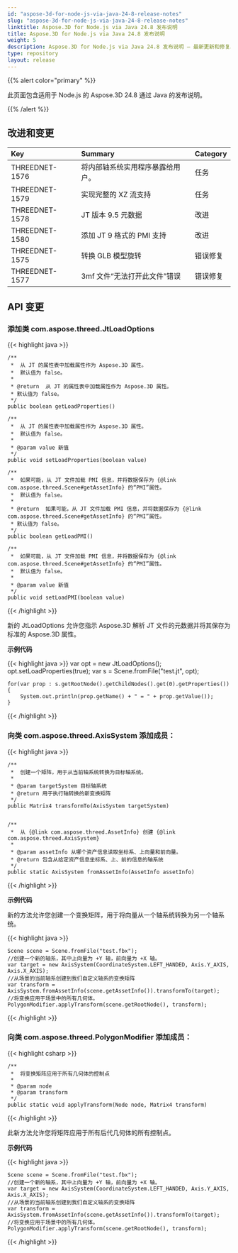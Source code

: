 ```yaml
---
id: "aspose-3d-for-node-js-via-java-24-8-release-notes"
slug: "aspose-3d-for-node-js-via-java-24-8-release-notes"
linktitle: Aspose.3D for Node.js via Java 24.8 发布说明
title: Aspose.3D for Node.js via Java 24.8 发布说明
weight: 5
description: Aspose.3D for Node.js via Java 24.8 发布说明 – 最新更新和修复。
type: repository
layout: release
---
```


{{% alert color="primary" %}}

此页面包含适用于 Node.js 的 Aspose.3D 24.8 通过 Java 的发布说明。

{{% /alert %}}
## **改进和变更**

|**Key**|**Summary**|**Category**|
| :- | :- | :- |
| THREEDNET-1576 | 将内部轴系统实用程序暴露给用户。 | 任务 |
| THREEDNET-1579 | 实现完整的 XZ 流支持 | 任务 |
| THREEDNET-1578 | JT 版本 9.5 元数据 | 改进 |
| THREEDNET-1580 | 添加 JT 9 格式的 PMI 支持 | 改进 |
| THREEDNET-1575 | 转换 GLB 模型旋转 | 错误修复 |
| THREEDNET-1577 | 3mf 文件“无法打开此文件”错误 | 错误修复 |

## API 变更 ##

### 添加类 **com.aspose.threed.JtLoadOptions**


{{< highlight java >}}

    /**
     *  从 JT 的属性表中加载属性作为 Aspose.3D 属性。
     *  默认值为 false。
     *
     * @return  从 JT 的属性表中加载属性作为 Aspose.3D 属性。 
     * 默认值为 false。
     */
    public boolean getLoadProperties()
    
    /**
     *  从 JT 的属性表中加载属性作为 Aspose.3D 属性。
     *  默认值为 false。
     *
     * @param value 新值
     */
    public void setLoadProperties(boolean value)
    
    /**
     *  如果可能，从 JT 文件加载 PMI 信息，并将数据保存为 {@link com.aspose.threed.Scene#getAssetInfo} 的“PMI”属性。
     *  默认值为 false。
     *
     * @return  如果可能，从 JT 文件加载 PMI 信息，并将数据保存为 {@link com.aspose.threed.Scene#getAssetInfo} 的“PMI”属性。
     * 默认值为 false。
     */
    public boolean getLoadPMI()
    
    /**
     *  如果可能，从 JT 文件加载 PMI 信息，并将数据保存为 {@link com.aspose.threed.Scene#getAssetInfo} 的“PMI”属性。
     *  默认值为 false。
     *
     * @param value 新值
     */
    public void setLoadPMI(boolean value)
        
{{< /highlight >}}

新的 JtLoadOptions 允许您指示 Aspose.3D 解析 JT 文件的元数据并将其保存为标准的 Aspose.3D 属性。

**示例代码**

{{< highlight java >}}
    var opt = new JtLoadOptions();
    opt.setLoadProperties(true);
    var s = Scene.fromFile("test.jt", opt);
    
    for(var prop : s.getRootNode().getChildNodes().get(0).getProperties())
    {
        System.out.println(prop.getName() + " = " + prop.getValue());
    }
{{< /highlight >}}


### 向类 **com.aspose.threed.AxisSystem** 添加成员：

{{< highlight java >}}

    /**
     *  创建一个矩阵，用于从当前轴系统转换为目标轴系统。
     *
     * @param targetSystem 目标轴系统
     * @return 用于执行轴转换的新变换矩阵
     */
    public Matrix4 transformTo(AxisSystem targetSystem)


    /**
     *  从 {@link com.aspose.threed.AssetInfo} 创建 {@link com.aspose.threed.AxisSystem}
     *
     * @param assetInfo 从哪个资产信息读取坐标系、上向量和前向量。
     * @return 包含从给定资产信息坐标系、上、前的信息的轴系统
     */
    public static AxisSystem fromAssetInfo(AssetInfo assetInfo)
{{< /highlight >}}

**示例代码**

新的方法允许您创建一个变换矩阵，用于将向量从一个轴系统转换为另一个轴系统。

{{< highlight java >}}

    Scene scene = Scene.fromFile("test.fbx");
    //创建一个新的轴系，其中上向量为 +Y 轴，前向量为 +X 轴。
    var target = new AxisSystem(CoordinateSystem.LEFT_HANDED, Axis.Y_AXIS, Axis.X_AXIS);
    //从场景的当前轴系创建到我们自定义轴系的变换矩阵
    var transform = AxisSystem.fromAssetInfo(scene.getAssetInfo()).transformTo(target);
    //将变换应用于场景中的所有几何体。
    PolygonModifier.applyTransform(scene.getRootNode(), transform);
{{< /highlight >}}



### 向类 **com.aspose.threed.PolygonModifier** 添加成员：

{{< highlight csharp >}}

    /**
     *  将变换矩阵应用于所有几何体的控制点
     *
     * @param node 
     * @param transform 
     */
    public static void applyTransform(Node node, Matrix4 transform)
{{< /highlight >}}

此新方法允许您将矩阵应用于所有后代几何体的所有控制点。

**示例代码**

{{< highlight java >}}

    Scene scene = Scene.fromFile("test.fbx");
    //创建一个新的轴系，其中上向量为 +Y 轴，前向量为 +X 轴。
    var target = new AxisSystem(CoordinateSystem.LEFT_HANDED, Axis.Y_AXIS, Axis.X_AXIS);
    //从场景的当前轴系创建到我们自定义轴系的变换矩阵
    var transform = AxisSystem.fromAssetInfo(scene.getAssetInfo()).transformTo(target);
    //将变换应用于场景中的所有几何体。
    PolygonModifier.applyTransform(scene.getRootNode(), transform);
{{< /highlight >}}